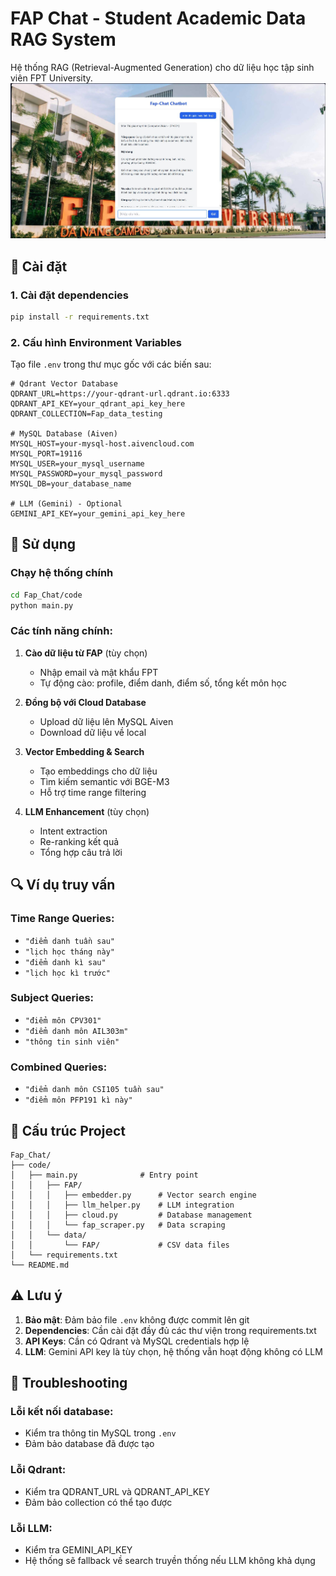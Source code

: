 ﻿# FAP Chat - Student Academic Data RAG System

Hệ thống RAG (Retrieval-Augmented Generation) cho dữ liệu học tập sinh viên FPT University.
![Demo](static\demo.JPG)

## 🚀 Cài đặt

### 1. Cài đặt dependencies
```bash
pip install -r requirements.txt
```

### 2. Cấu hình Environment Variables
Tạo file `.env` trong thư mục gốc với các biến sau:

```env
# Qdrant Vector Database
QDRANT_URL=https://your-qdrant-url.qdrant.io:6333
QDRANT_API_KEY=your_qdrant_api_key_here
QDRANT_COLLECTION=Fap_data_testing

# MySQL Database (Aiven)
MYSQL_HOST=your-mysql-host.aivencloud.com
MYSQL_PORT=19116
MYSQL_USER=your_mysql_username
MYSQL_PASSWORD=your_mysql_password
MYSQL_DB=your_database_name

# LLM (Gemini) - Optional
GEMINI_API_KEY=your_gemini_api_key_here
```

## 🎯 Sử dụng

### Chạy hệ thống chính
```bash
cd Fap_Chat/code
python main.py
```

### Các tính năng chính:

1. **Cào dữ liệu từ FAP** (tùy chọn)
   - Nhập email và mật khẩu FPT
   - Tự động cào: profile, điểm danh, điểm số, tổng kết môn học

2. **Đồng bộ với Cloud Database**
   - Upload dữ liệu lên MySQL Aiven
   - Download dữ liệu về local

3. **Vector Embedding & Search**
   - Tạo embeddings cho dữ liệu
   - Tìm kiếm semantic với BGE-M3
   - Hỗ trợ time range filtering

4. **LLM Enhancement** (tùy chọn)
   - Intent extraction
   - Re-ranking kết quả
   - Tổng hợp câu trả lời

## 🔍 Ví dụ truy vấn

### Time Range Queries:
- `"điểm danh tuần sau"`
- `"lịch học tháng này"`
- `"điểm danh kì sau"`
- `"lịch học kì trước"`

### Subject Queries:
- `"điểm môn CPV301"`
- `"điểm danh môn AIL303m"`
- `"thông tin sinh viên"`

### Combined Queries:
- `"điểm danh môn CSI105 tuần sau"`
- `"điểm môn PFP191 kì này"`

## 📁 Cấu trúc Project

```
Fap_Chat/
├── code/
│   ├── main.py              # Entry point
│   │   ├── FAP/
│   │   │   ├── embedder.py      # Vector search engine
│   │   │   ├── llm_helper.py    # LLM integration
│   │   │   ├── cloud.py         # Database management
│   │   │   └── fap_scraper.py   # Data scraping
│   │   └── data/
│   │       └── FAP/             # CSV data files
│   └── requirements.txt
└── README.md
```

## ⚠️ Lưu ý

1. **Bảo mật**: Đảm bảo file `.env` không được commit lên git
2. **Dependencies**: Cần cài đặt đầy đủ các thư viện trong requirements.txt
3. **API Keys**: Cần có Qdrant và MySQL credentials hợp lệ
4. **LLM**: Gemini API key là tùy chọn, hệ thống vẫn hoạt động không có LLM

## 🐛 Troubleshooting

### Lỗi kết nối database:
- Kiểm tra thông tin MySQL trong `.env`
- Đảm bảo database đã được tạo

### Lỗi Qdrant:
- Kiểm tra QDRANT_URL và QDRANT_API_KEY
- Đảm bảo collection có thể tạo được

### Lỗi LLM:
- Kiểm tra GEMINI_API_KEY
- Hệ thống sẽ fallback về search truyền thống nếu LLM không khả dụng
